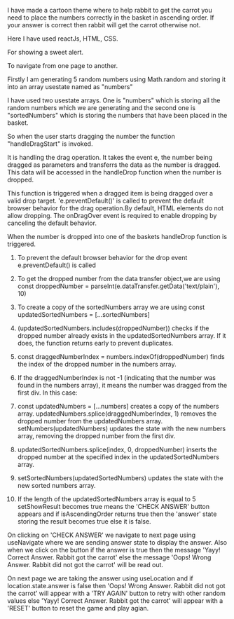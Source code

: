 <!-- GETTING STARTED WITH THE PROJECT -->

<!-- OVERVIEW -->

I have made a cartoon theme where to help rabbit to get the carrot you need to place the numbers correctly in the basket in ascending order. If your answer is correct then rabbit will get the carrot otherwise not.

<!-- TECH STACK -->

Here I have used reactJs, HTML, CSS.

<!-- NPM PACKAGES: -->
<!-- Swal:  -->

For showing a sweet alert.

<!-- React-Router-Dom: -->

To navigate from one page to another.

<!-- DEEP UNDERSTANDING OF PROJECT: -->

Firstly I am generating 5 random numbers using Math.random and storing it into an array usestate named as "numbers"

I have used two usestate arrays. One is "numbers" which is storing all the random numbers which we are generating and the second one is "sortedNumbers" which is storing the numbers that have been placed in the basket.

So when the user starts dragging the number the function "handleDragStart" is invoked.

<!-- "handleDragStart"  EXPLAINED -->

It is handling the drag operation. It takes the event e, the number being dragged as parameters and transferrs the data as the number is dragged. This data will be accessed in the handleDrop function when the number is dropped.

<!-- Then we have handleDragOver function: -->

This function is triggered when a dragged item is being dragged over a valid drop target. 'e.preventDefault()' is called to prevent the default browser behavior for the drag operation.By default, HTML elements do not allow dropping. The onDragOver event is required to enable dropping by canceling the default behavior.

<!-- handleDrop EXPLAINED -->

When the number is dropped into one of the baskets handleDrop function is triggered.

1. To prevent the default browser behavior for the drop event e.preventDefault() is called

2. To get the dropped number from the data transfer object,we are using const droppedNumber = parseInt(e.dataTransfer.getData('text/plain'), 10)

3. To create a copy of the sortedNumbers array we are using const updatedSortedNumbers = [...sortedNumbers]

4. (updatedSortedNumbers.includes(droppedNumber)) checks if the dropped number already exists in the updatedSortedNumbers array. If it does, the function returns early to prevent duplicates.

5. const draggedNumberIndex = numbers.indexOf(droppedNumber) finds the index of the dropped number in the numbers array.

6. If the draggedNumberIndex is not -1 (indicating that the number was found in the numbers array), it means the number was dragged from the first div. In this case:

7. const updatedNumbers = [...numbers] creates a copy of the numbers array.
   updatedNumbers.splice(draggedNumberIndex, 1) removes the dropped number from the updatedNumbers array.
   setNumbers(updatedNumbers) updates the state with the new numbers array, removing the dropped number from the first div.
8. updatedSortedNumbers.splice(index, 0, droppedNumber) inserts the dropped number at the specified index in the updatedSortedNumbers array.

9. setSortedNumbers(updatedSortedNumbers) updates the state with the new sorted numbers array.

10. If the length of the updatedSortedNumbers array is equal to 5 setShowResult becomes true means the 'CHECK ANSWER' button appears and if isAscendingOrder returns true then the 'answer' state storing the result becomes true else it is false.

<!-- 'CHECK ANSWER' BUTTON FUNCTIONALITY -->

On clicking on 'CHECK ANSWER' we navigate to next page using useNavigate where we are sending answer state to display the answer. Also when we click on the button if the answer is true then the message 'Yayy! Correct Answer. Rabbit got the carrot' else the message 'Oops! Wrong Answer. Rabbit did not got the carrot' will be read out.

<!-- RESULT PAGE  -->

On next page we are taking the answer using useLocation and if location.state.answer is false then 'Oops! Wrong Answer. Rabbit did not got the carrot' will appear with a 'TRY AGAIN' button to retry with other random values else 'Yayy! Correct Answer. Rabbit got the carrot' will appear with a 'RESET' button to reset the game and play agian.
